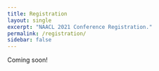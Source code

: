 ```yaml
---
title: Registration
layout: single
excerpt: "NAACL 2021 Conference Registration."
permalink: /registration/
sidebar: false
---
```


Coming soon!
